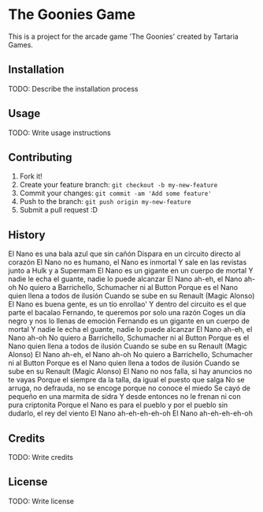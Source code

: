 # The Goonies Game

This is a project for the arcade game 'The Goonies' created by Tartaria Games. 
## Installation
TODO: Describe the installation process
## Usage
TODO: Write usage instructions
## Contributing
1. Fork it!
2. Create your feature branch: `git checkout -b my-new-feature`
3. Commit your changes: `git commit -am 'Add some feature'`
4. Push to the branch: `git push origin my-new-feature`
5. Submit a pull request :D
## History
El Nano es una bala azul que sin cañón
Dispara en un circuito directo al corazón
El Nano no es humano, el Nano es inmortal
Y sale en las revistas junto a Hulk y a Supermam
El Nano es un gigante en un cuerpo de mortal
Y nadie le echa el guante, nadie lo puede alcanzar
El Nano ah-eh, el Nano ah-oh
No quiero a Barrichello, Schumacher ni al Button
Porque es el Nano quien llena a todos de ilusión
Cuando se sube en su Renault (Magic Alonso)
El Nano es buena gente, es un tío enrollao'
Y dentro del circuito es el que parte el bacalao
Fernando, te queremos por solo una razón
Coges un día negro y nos lo llenas de emoción
Fernando es un gigante en un cuerpo de mortal
Y nadie le echa el guante, nadie lo puede alcanzar
El Nano ah-eh, el Nano ah-oh
No quiero a Barrichello, Schumacher ni al Button
Porque es el Nano quien llena a todos de ilusión
Cuando se sube en su Renault (Magic Alonso)
El Nano ah-eh, el Nano ah-oh
No quiero a Barrichello, Schumacher ni al Button
Porque es el Nano quien llena a todos de ilusión
Cuando se sube en su Renault (Magic Alonso)
El Nano no nos falla, si hay anuncios no te vayas
Porque el siempre da la talla, da igual el puesto que salga
No se arruga, no defrauda, no se encoge porque no conoce el miedo
Se cayó de pequeño en una marmita de sidra
Y desde entonces no le frenan ni con pura criptonita
Porque el Nano es para el pueblo y por el pueblo sin dudarlo, el rey del viento
El Nano ah-eh-eh-eh-oh
El Nano ah-eh-eh-eh-oh
## Credits
TODO: Write credits
## License
TODO: Write license
